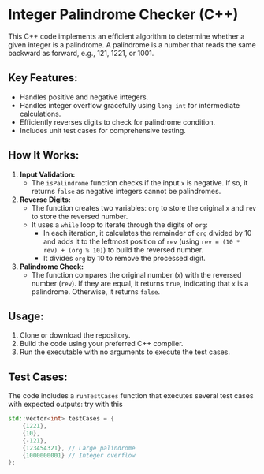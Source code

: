 # Integer Palindrome Checker (C++)

This C++ code implements an efficient algorithm to determine whether a given integer is a palindrome. A palindrome is a number that reads the same backward as forward, e.g., 121, 1221, or 1001.

## Key Features:

- Handles positive and negative integers.
- Handles integer overflow gracefully using `long int` for intermediate calculations.
- Efficiently reverses digits to check for palindrome condition.
- Includes unit test cases for comprehensive testing.

## How It Works:

1. **Input Validation:**
   - The `isPalindrome` function checks if the input `x` is negative. If so, it returns `false` as negative integers cannot be palindromes.
2. **Reverse Digits:**
   - The function creates two variables: `org` to store the original `x` and `rev` to store the reversed number.
   - It uses a `while` loop to iterate through the digits of `org`:
     - In each iteration, it calculates the remainder of `org` divided by 10 and adds it to the leftmost position of `rev` (using `rev = (10 * rev) + (org % 10)`) to build the reversed number.
     - It divides `org` by 10 to remove the processed digit.
3. **Palindrome Check:**
   - The function compares the original number (`x`) with the reversed number (`rev`). If they are equal, it returns `true`, indicating that `x` is a palindrome. Otherwise, it returns `false`.

## Usage:

1. Clone or download the repository.
2. Build the code using your preferred C++ compiler.
3. Run the executable with no arguments to execute the test cases.

## Test Cases:

The code includes a `runTestCases` function that executes several test cases with expected outputs: try with this

```c++
std::vector<int> testCases = {
    {1221},
    {10},
    {-121},
    {123454321}, // Large palindrome
    {1000000001} // Integer overflow
};
